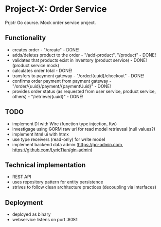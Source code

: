 # Project-X: Order Service
Prjctr Go course. Mock order service project.

## Functionality
- creates order - "/create" - DONE!
- adds/deletes product to the order - "/add-product", "/product" - DONE!
- validates that products exist in inventory (product service) - DONE! (product service mock)
- calculates order total - DONE!
- transfers to payment gateway - "/order/{uuid}/checkout" - DONE!
- confirms order payment from payment gateway - "/order/{uuid}/payment/{paymentUuid}" - DONE!
- provides order status (as requested from user service, product service, others) - "/retrieve/{uuid}" - DONE!

## TODO
- implement DI with Wire (function type injection, ftw) 
- investigage using GORM raw url for read model retrieveal (null values?)
- implement html ui with htmx
- use type receivers (read-only) for write model
- implement backend data admin (https://go-admin.com, https://github.com/LyricTian/gin-admin)

## Technical implementation
- REST API
- uses repository pattern for entity persistence
- strives to follow clean architecture practices (decoupling via interfaces)

## Deployment
- deployed as binary
- webservice listens on port :8081
